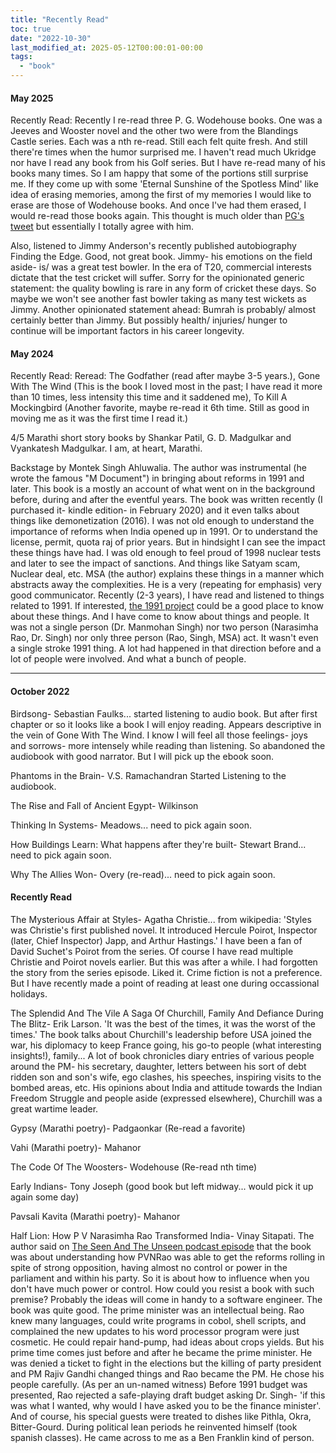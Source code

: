 ```yaml
---
title: "Recently Read"
toc: true
date: "2022-10-30"
last_modified_at: 2025-05-12T00:00:01-00:00
tags: 
  - "book"
---
```



#### May 2025
Recently Read:
Recently I re-read three P. G. Wodehouse books. One was a Jeeves and Wooster novel and the other two were from the Blandings Castle series. Each was a nth re-read. Still each felt quite fresh. And still there're times when the humor surprised me. I haven't read much Ukridge nor have I read any book from his Golf series. But I have re-read many of his books many times. So I am happy that some of the portions still surprise me. If they come up with some 'Eternal Sunshine of the Spotless Mind' like idea of erasing memories, among the first of my memories I would like to erase are those of Wodehouse books. And once I've had them erased, I would re-read those books again. This thought is much older than [PG's tweet](https://x.com/paulg/status/1106749968230936577) but essentially I totally agree with him.

Also, listened to Jimmy Anderson's recently published autobiography Finding the Edge. Good, not great book. Jimmy- his emotions on the field aside- is/ was a great test bowler. In the era of T20, commercial interests dictate that the test cricket will suffer. Sorry for the opinionated generic statement: the quality bowling is rare in any form of cricket these days. So maybe we won't see another fast bowler taking as many test wickets as Jimmy. Another opinionated statement ahead: Bumrah is probably/ almost certainly better than Jimmy. But possibly health/ injuries/ hunger to continue will be important factors in his career longevity.


#### May 2024
Recently Read:
Reread: The Godfather (read after maybe 3-5 years.), Gone With The Wind (This is the book I loved most in the past; I have read it more than 10 times, less intensity this time and it saddened me), To Kill A Mockingbird (Another favorite, maybe re-read it 6th time. Still as good in moving me as it was the first time I read it.)

4/5 Marathi short story books by Shankar Patil, G. D. Madgulkar and Vyankatesh Madgulkar. I am, at heart, Marathi.

Backstage by Montek Singh Ahluwalia. The author was instrumental (he wrote the famous "M Document") in bringing about reforms in 1991 and later. This book is a mostly an account of what went on in the background before, during and after the eventful years. The book was written recently (I purchased it- kindle edition- in February 2020) and it even talks about things like demonetization (2016). I was not old enough to understand the importance of reforms when India opened up in 1991. Or to understand the license, permit, quota raj of prior years. But in hindsight I can see the impact these things have had. I was old enough to feel proud of 1998 nuclear tests and later to see the impact of sanctions. And things like Satyam scam, Nuclear deal, etc. MSA (the author) explains these things in a manner which abstracts away the complexities. He is a very (repeating for emphasis) very good communicator. Recently (2-3 years), I have read and listened to things related to 1991. If interested, [the 1991 project](https://the1991project.com/) could be a good place to know about these things. And I have come to know about things and people. It was not a single person (Dr. Manmohan Singh) nor two person (Narasimha Rao, Dr. Singh) nor only three person (Rao, Singh, MSA) act. It wasn't even a single stroke 1991 thing. A lot had happened in that direction before and a lot of people were involved. And what a bunch of people. 


----
#### October 2022

Birdsong- Sebastian Faulks... started listening to audio book. But after first chapter or so it looks like a book I will enjoy reading. Appears descriptive in the vein of Gone With The Wind. I know I will feel all those feelings- joys and sorrows- more intensely while reading than listening. So abandoned the audiobook with good narrator. But I will pick up the ebook soon.

Phantoms in the Brain- V.S. Ramachandran Started Listening to the audiobook.

The Rise and Fall of Ancient Egypt- Wilkinson

Thinking In Systems- Meadows... need to pick again soon.

How Buildings Learn: What happens after they're built- Stewart Brand... need to pick again soon.

Why The Allies Won- Overy (re-read)...  need to pick again soon.

#### Recently Read
The Mysterious Affair at Styles- Agatha Christie... from wikipedia: 'Styles was Christie's first published novel. It introduced Hercule Poirot, Inspector (later, Chief Inspector) Japp, and Arthur Hastings.' I have been a fan of David Suchet's Poirot from the series. Of course I have read multiple Christie and Poirot novels earlier. But this was after a while. I had forgotten the story from the series episode. Liked it. Crime fiction is not a preference. But I have recently made a point of reading at least one during occassional holidays.

The Splendid And The Vile A Saga Of Churchill, Family And Defiance During The Blitz- Erik Larson. 
'It was the best of the times, it was the worst of the times.' The book talks about Churchill's leadership before USA joined the war, his diplomacy to keep France going, his go-to people (what interesting insights!), family... A lot of book chronicles diary entries of various people around the PM- his secretary, daughter, letters between his sort of debt ridden son and son's wife, ego clashes, his speeches, inspiring visits to the bombed areas, etc. His opinions about India and attitude towards the Indian Freedom Struggle and people aside (expressed elsewhere), Churchill was a great wartime leader.

Gypsy (Marathi poetry)- Padgaonkar (Re-read a favorite)

Vahi (Marathi poetry)- Mahanor

The Code Of The Woosters- Wodehouse (Re-read nth time)

Early Indians- Tony Joseph (good book but left midway... would pick it up again some day)

Pavsali Kavita (Marathi poetry)- Mahanor

Half Lion: How P V Narasimha Rao Transformed India- Vinay Sitapati. The author said on [The Seen And The Unseen podcast episode](https://seenunseen.in/episodes/2022/6/27/episode-283-the-forgotten-greatness-of-pv-narasimha-rao/) that the book was about understanding how PVNRao was able to get the reforms rolling in spite of strong opposition, having almost no control or power in the parliament and within his party. So it is about how to influence when you don't have much power or control. How could you resist a book with such premise? Probably the ideas will come in handy to a software engineer. The book was quite good. The prime minister was an intellectual being. Rao knew many languages, could write programs in cobol, shell scripts, and complained the new updates to his word processor program were just cosmetic. He could repair hand-pump, had ideas about crops yields. But his prime time comes just before and after he became the prime minister. He was denied a ticket to fight in the elections but the killing of party president and PM Rajiv Gandhi changed things and Rao became the PM. He chose his people carefully. (As per an un-named witness) Before 1991 budget was presented, Rao rejected a safe-playing draft budget asking Dr. Singh- 'if this was what I wanted, why would I have asked you to be the finance minister'. And of course, his special guests were treated to dishes like Pithla, Okra, Bitter-Gourd. During political lean periods he reinvented himself (took spanish classes). He came across to me as a Ben Franklin kind of person.